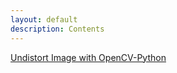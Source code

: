 ```yaml
---
layout: default
description: Contents
---
```


[Undistort Image with OpenCV-Python](./opencv-python.html)
